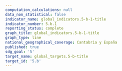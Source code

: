 ```yaml
---
computation_calculations: null
data_non_statistical: false
indicator_name: global_indicators.5-b-1-title
indicator_number: 5.b.1
reporting_status: complete
graph_title: global_indicators.5-b-1-title
graph_type: line
national_geographical_coverage: Cantabria y España
published: true
sdg_goal: '5'
target_name: global_targets.5-b-title
target_id: '5.b'
---
```

